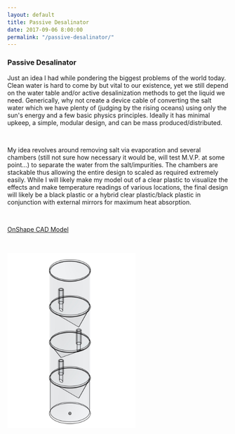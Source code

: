 ```yaml
---
layout: default
title: Passive Desalinator
date: 2017-09-06 8:00:00
permalink: "/passive-desalinator/"
---
```


<style>
img {max-height: 400px;}
</style>


<section class="portfolio-page" style="background-image: url(/assets/img/portfolio/passive-desalinator/background.jpg);">

<div class="portfolio-content" markdown="1">

### Passive Desalinator

Just an idea I had while pondering the biggest problems of the world today.
Clean water is hard to come by but vital to our existence, yet we still depend
on the water table and/or active desalinization methods to get the liquid we 
need. Generically, why not create a device cable of converting the salt water
which we have plenty of (judging by the rising oceans) using only the sun's 
energy and a few basic physics principles. Ideally it has minimal upkeep, a 
simple, modular design, and can be mass produced/distributed.

<br>

My idea revolves around removing salt via evaporation and several chambers
(still not sure how necessary it would be, will test M.V.P. at some point...)
to separate the water from the salt/impurities. The chambers are stackable thus
allowing the entire design to scaled as required extremely easily. While I will
likely make my model out of a clear plastic to visualize the effects and make 
temperature readings of various locations, the final design will likely be a
black plastic or a hybrid clear plastic/black plastic in conjunction with
external mirrors for maximum heat absorption.

<br>

[OnShape CAD Model](https://cad.onshape.com/documents/3e6c5b9ca36020cec9ba2b16/w/1b8e064f76882421a1d7f45e/e/b758c1f920d969a825c9ae32)

<br>

![Model](/assets/img/portfolio/passive-desalinator/model.jpg)

</div>

</section>